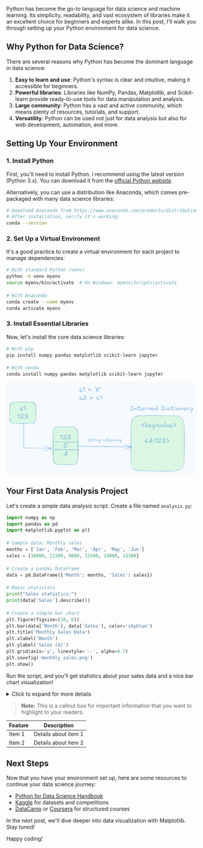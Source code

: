 Python has become the go-to language for data science and machine learning. Its simplicity, readability, and vast ecosystem of libraries make it an excellent choice for beginners and experts alike. In this post, I'll walk you through setting up your Python environment for data science.

## Why Python for Data Science?

There are several reasons why Python has become the dominant language in data science:

1. **Easy to learn and use**: Python's syntax is clear and intuitive, making it accessible for beginners.
2. **Powerful libraries**: Libraries like NumPy, Pandas, Matplotlib, and Scikit-learn provide ready-to-use tools for data manipulation and analysis.
3. **Large community**: Python has a vast and active community, which means plenty of resources, tutorials, and support.
4. **Versatility**: Python can be used not just for data analysis but also for web development, automation, and more.


## Setting Up Your Environment

### 1. Install Python

First, you'll need to install Python. I recommend using the latest version (Python 3.x). You can download it from the [official Python website](https://www.python.org/downloads/).

Alternatively, you can use a distribution like Anaconda, which comes pre-packaged with many data science libraries:

```bash
# Download Anaconda from https://www.anaconda.com/products/distribution
# After installation, verify it's working:
conda --version
```

### 2. Set Up a Virtual Environment

It's a good practice to create a virtual environment for each project to manage dependencies:

```bash
# With standard Python (venv)
python -m venv myenv
source myenv/bin/activate  # On Windows: myenv\Scripts\activate

# With Anaconda
conda create --name myenv
conda activate myenv
```

### 3. Install Essential Libraries

Now, let's install the core data science libraries:

```bash
# With pip
pip install numpy pandas matplotlib scikit-learn jupyter

# With conda
conda install numpy pandas matplotlib scikit-learn jupyter
```
![Diagram explaining the concept](blogs/images/img1.png)
## Your First Data Analysis Project

Let's create a simple data analysis script. Create a file named `analysis.py`:

```python
import numpy as np
import pandas as pd
import matplotlib.pyplot as plt

# Sample data: Monthly sales
months = ['Jan', 'Feb', 'Mar', 'Apr', 'May', 'Jun']
sales = [10000, 11200, 9800, 12500, 14000, 13300]

# Create a pandas DataFrame
data = pd.DataFrame({'Month': months, 'Sales': sales})

# Basic statistics
print("Sales statistics:")
print(data['Sales'].describe())

# Create a simple bar chart
plt.figure(figsize=(10, 6))
plt.bar(data['Month'], data['Sales'], color='skyblue')
plt.title('Monthly Sales Data')
plt.xlabel('Month')
plt.ylabel('Sales ($)')
plt.grid(axis='y', linestyle='--', alpha=0.7)
plt.savefig('monthly_sales.png')
plt.show()
```

Run the script, and you'll get statistics about your sales data and a nice bar chart visualization!


<!-- Add a collapsible section -->
<details>
<summary>Click to expand for more details</summary>

This content will be hidden until the reader clicks to expand it.
</details>

<!-- Add a callout box -->
> **Note:** This is a callout box for important information
> that you want to highlight to your readers.

<!-- Add a table -->
| Feature | Description |
|---------|-------------|
| Item 1  | Details about item 1 |
| Item 2  | Details about item 2 |

## Next Steps

Now that you have your environment set up, here are some resources to continue your data science journey:

- [Python for Data Science Handbook](https://jakevdp.github.io/PythonDataScienceHandbook/)
- [Kaggle](https://www.kaggle.com) for datasets and competitions
- [DataCamp](https://www.datacamp.com) or [Coursera](https://www.coursera.org) for structured courses

In the next post, we'll dive deeper into data visualization with Matplotlib. Stay tuned!

Happy coding!
